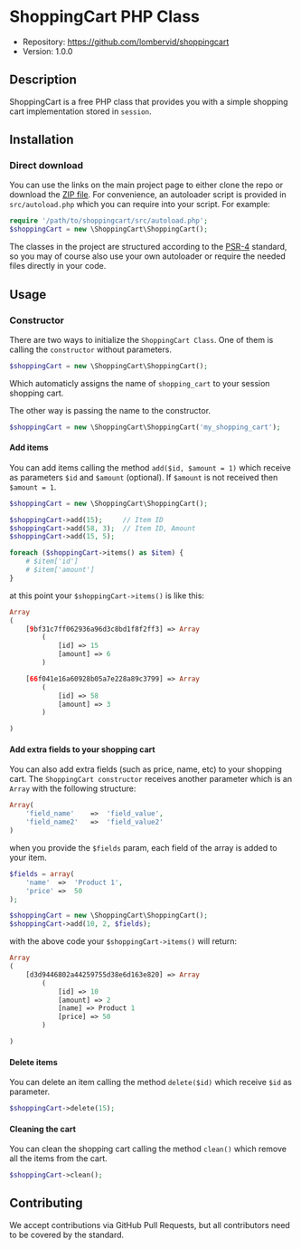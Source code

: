 # ShoppingCart PHP Class

* Repository: https://github.com/lombervid/shoppingcart
* Version: 1.0.0

## Description

ShoppingCart is a free PHP class that provides you with a simple shopping cart implementation stored in `session`.

## Installation

### Direct download

You can use the links on the main project page to either clone the repo or download
the [ZIP file](https://github.com/lombervid/shoppingcart/archive/master.zip). For
convenience, an autoloader script is provided in `src/autoload.php` which you
can require into your script. For
example:

```php
require '/path/to/shoppingcart/src/autoload.php';
$shoppingCart = new \ShoppingCart\ShoppingCart();
```

The classes in the project are structured according to the
[PSR-4](http://www.php-fig.org/psr/psr-4/) standard, so you may of course also
use your own autoloader or require the needed files directly in your code.

## Usage

### Constructor

There are two ways to initialize the `ShoppingCart Class`. One of them is calling the `constructor` without parameters.

```php
$shoppingCart = new \ShoppingCart\ShoppingCart();
```

Which automaticly assigns the name of `shopping_cart` to your session shopping cart.

The other way is passing the name to the constructor.

```php
$shoppingCart = new \ShoppingCart\ShoppingCart('my_shopping_cart');
```

#### Add items

You can add items calling the method `add($id, $amount = 1)` which receive as parameters `$id` and `$amount` (optional). If `$amount` is not received then `$amount = 1`.

```php
$shoppingCart = new \ShoppingCart\ShoppingCart();

$shoppingCart->add(15);		// Item ID
$shoppingCart->add(58, 3);	// Item ID, Amount
$shoppingCart->add(15, 5);

foreach ($shoppingCart->items() as $item) {
	# $item['id']
	# $item['amount']
}
```
at this point your `$shoppingCart->items()` is like this:
```php
Array
(
    [9bf31c7ff062936a96d3c8bd1f8f2ff3] => Array
        (
            [id] => 15
            [amount] => 6
        )

    [66f041e16a60928b05a7e228a89c3799] => Array
        (
            [id] => 58
            [amount] => 3
        )

)
```

#### Add extra fields to your shopping cart

You can also add extra fields (such as price, name, etc) to your shopping cart. The `ShoppingCart constructor` receives another parameter which is an `Array` with the following structure:

```php
Array(
	'field_name'	=>	'field_value',
	'field_name2'	=>	'field_value2'
)
```

when you provide the `$fields` param, each field of the array is added to your item.

```php
$fields = array(
	'name'	=>	'Product 1',
	'price'	=>	50
);

$shoppingCart = new \ShoppingCart\ShoppingCart();
$shoppingCart->add(10, 2, $fields);
```

with the above code your `$shoppingCart->items()` will return:

```php
Array
(
    [d3d9446802a44259755d38e6d163e820] => Array
        (
            [id] => 10
            [amount] => 2
            [name] => Product 1
            [price] => 50
        )

)
```

#### Delete items

You can delete an item calling the method `delete($id)` which receive `$id` as parameter.

```php
$shoppingCart->delete(15);
```

#### Cleaning the cart

You can clean the shopping cart calling the method `clean()` which remove all the items from the cart.

```php
$shoppingCart->clean();
```

## Contributing

We accept contributions via GitHub Pull Requests, but all contributors need to
be covered by the standard.
